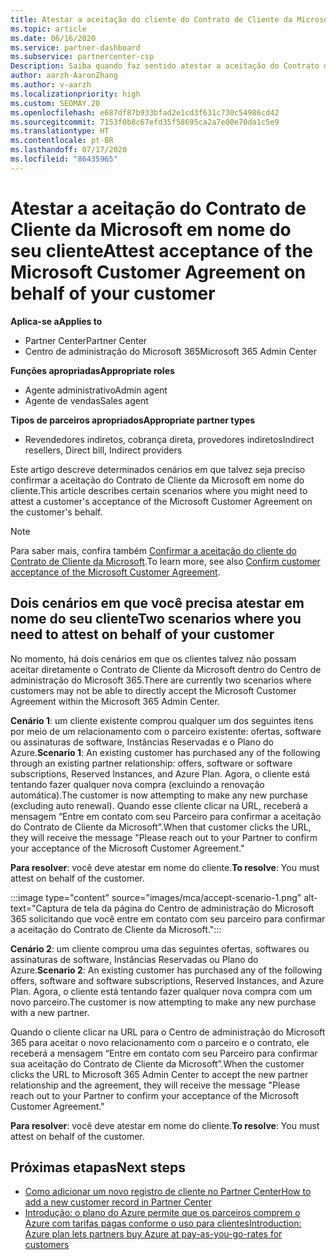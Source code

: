 ```yaml
---
title: Atestar a aceitação do cliente do Contrato de Cliente da Microsoft
ms.topic: article
ms.date: 06/16/2020
ms.service: partner-dashboard
ms.subservice: partnercenter-csp
Description: Saiba quando faz sentido atestar a aceitação do Contrato de Cliente da Microsoft em nome do seu cliente.
author: aarzh-AaronZhang
ms.author: v-aarzh
ms.localizationpriority: high
ms.custom: SEOMAY.20
ms.openlocfilehash: e687df87b933bfad2e1cd3f631c730c54986cd42
ms.sourcegitcommit: 7153f0b8c67efd35f58695ca2a7e00e70da1c5e9
ms.translationtype: HT
ms.contentlocale: pt-BR
ms.lasthandoff: 07/17/2020
ms.locfileid: "86435965"
---
```

# <a name="attest-acceptance-of-the-microsoft-customer-agreement-on-behalf-of-your-customer"></a><span data-ttu-id="c62eb-103">Atestar a aceitação do Contrato de Cliente da Microsoft em nome do seu cliente</span><span class="sxs-lookup"><span data-stu-id="c62eb-103">Attest acceptance of the Microsoft Customer Agreement on behalf of your customer</span></span>

<span data-ttu-id="c62eb-104">**Aplica-se a**</span><span class="sxs-lookup"><span data-stu-id="c62eb-104">**Applies to**</span></span>

- <span data-ttu-id="c62eb-105">Partner Center</span><span class="sxs-lookup"><span data-stu-id="c62eb-105">Partner Center</span></span>
- <span data-ttu-id="c62eb-106">Centro de administração do Microsoft 365</span><span class="sxs-lookup"><span data-stu-id="c62eb-106">Microsoft 365 Admin Center</span></span>

<span data-ttu-id="c62eb-107">**Funções apropriadas**</span><span class="sxs-lookup"><span data-stu-id="c62eb-107">**Appropriate roles**</span></span>

- <span data-ttu-id="c62eb-108">Agente administrativo</span><span class="sxs-lookup"><span data-stu-id="c62eb-108">Admin agent</span></span>
- <span data-ttu-id="c62eb-109">Agente de vendas</span><span class="sxs-lookup"><span data-stu-id="c62eb-109">Sales agent</span></span>

<span data-ttu-id="c62eb-110">**Tipos de parceiros apropriados**</span><span class="sxs-lookup"><span data-stu-id="c62eb-110">**Appropriate partner types**</span></span>

- <span data-ttu-id="c62eb-111">Revendedores indiretos, cobrança direta, provedores indiretos</span><span class="sxs-lookup"><span data-stu-id="c62eb-111">Indirect resellers, Direct bill, Indirect providers</span></span>

<span data-ttu-id="c62eb-112">Este artigo descreve determinados cenários em que talvez seja preciso confirmar a aceitação do Contrato de Cliente da Microsoft em nome do cliente.</span><span class="sxs-lookup"><span data-stu-id="c62eb-112">This article describes certain scenarios where you might need to attest a customer's acceptance of the Microsoft Customer Agreement on the customer's behalf.</span></span>

>[!NOTE]
><span data-ttu-id="c62eb-113">Para saber mais, confira também [Confirmar a aceitação do cliente do Contrato de Cliente da Microsoft](confirm-customer-agreement.md).</span><span class="sxs-lookup"><span data-stu-id="c62eb-113">To learn more, see also [Confirm customer acceptance of the Microsoft Customer Agreement](confirm-customer-agreement.md).</span></span>

## <a name="two-scenarios-where-you-need-to-attest-on-behalf-of-your-customer"></a><span data-ttu-id="c62eb-114">Dois cenários em que você precisa atestar em nome do seu cliente</span><span class="sxs-lookup"><span data-stu-id="c62eb-114">Two scenarios where you need to attest on behalf of your customer</span></span>

<span data-ttu-id="c62eb-115">No momento, há dois cenários em que os clientes talvez não possam aceitar diretamente o Contrato de Cliente da Microsoft dentro do Centro de administração do Microsoft 365.</span><span class="sxs-lookup"><span data-stu-id="c62eb-115">There are currently two scenarios where customers may not be able to directly accept the Microsoft Customer Agreement within the Microsoft 365 Admin Center.</span></span>

<span data-ttu-id="c62eb-116">**Cenário 1**: um cliente existente comprou qualquer um dos seguintes itens por meio de um relacionamento com o parceiro existente: ofertas, software ou assinaturas de software, Instâncias Reservadas e o Plano do Azure.</span><span class="sxs-lookup"><span data-stu-id="c62eb-116">**Scenario 1**: An existing customer has purchased any of the following through an existing partner relationship: offers, software or software subscriptions, Reserved Instances, and Azure Plan.</span></span> <span data-ttu-id="c62eb-117">Agora, o cliente está tentando fazer qualquer nova compra (excluindo a renovação automática).</span><span class="sxs-lookup"><span data-stu-id="c62eb-117">The customer is now attempting to make any new purchase (excluding auto renewal).</span></span> <span data-ttu-id="c62eb-118">Quando esse cliente clicar na URL, receberá a mensagem “Entre em contato com seu Parceiro para confirmar a aceitação do Contrato de Cliente da Microsoft”.</span><span class="sxs-lookup"><span data-stu-id="c62eb-118">When that customer clicks the URL, they will receive the message "Please reach out to your Partner to confirm your acceptance of the Microsoft Customer Agreement."</span></span>  

<span data-ttu-id="c62eb-119">**Para resolver**: você deve atestar em nome do cliente.</span><span class="sxs-lookup"><span data-stu-id="c62eb-119">**To resolve**: You must attest on behalf of the customer.</span></span>

:::image type="content" source="images/mca/accept-scenario-1.png" alt-text="Captura de tela da página do Centro de administração do Microsoft 365 solicitando que você entre em contato com seu parceiro para confirmar a aceitação do Contrato de Cliente da Microsoft.":::

<span data-ttu-id="c62eb-121">**Cenário 2**: um cliente comprou uma das seguintes ofertas, softwares ou assinaturas de software, Instâncias Reservadas ou Plano do Azure.</span><span class="sxs-lookup"><span data-stu-id="c62eb-121">**Scenario 2**: An existing customer has purchased any of the following offers, software and software subscriptions, Reserved Instances, and Azure Plan.</span></span> <span data-ttu-id="c62eb-122">Agora, o cliente está tentando fazer qualquer nova compra com um novo parceiro.</span><span class="sxs-lookup"><span data-stu-id="c62eb-122">The customer is now attempting to make any new purchase with a new partner.</span></span>

<span data-ttu-id="c62eb-123">Quando o cliente clicar na URL para o Centro de administração do Microsoft 365 para aceitar o novo relacionamento com o parceiro e o contrato, ele receberá a mensagem “Entre em contato com seu Parceiro para confirmar sua aceitação do Contrato de Cliente da Microsoft”.</span><span class="sxs-lookup"><span data-stu-id="c62eb-123">When the customer clicks the URL to Microsoft 365 Admin Center to accept the new partner relationship and the agreement, they will receive the message "Please reach out to your Partner to confirm your acceptance of the Microsoft Customer Agreement."</span></span>  

<span data-ttu-id="c62eb-124">**Para resolver**: você deve atestar em nome do cliente.</span><span class="sxs-lookup"><span data-stu-id="c62eb-124">**To resolve**: You must attest on behalf of the customer.</span></span>  

## <a name="next-steps"></a><span data-ttu-id="c62eb-125">Próximas etapas</span><span class="sxs-lookup"><span data-stu-id="c62eb-125">Next steps</span></span>

- [<span data-ttu-id="c62eb-126">Como adicionar um novo registro de cliente no Partner Center</span><span class="sxs-lookup"><span data-stu-id="c62eb-126">How to add a new customer record in Partner Center</span></span>](add-a-new-customer.md)
- [<span data-ttu-id="c62eb-127">Introdução: o plano do Azure permite que os parceiros comprem o Azure com tarifas pagas conforme o uso para clientes</span><span class="sxs-lookup"><span data-stu-id="c62eb-127">Introduction: Azure plan lets partners buy Azure at pay-as-you-go-rates for customers</span></span>](azure-plan-lp.md)
